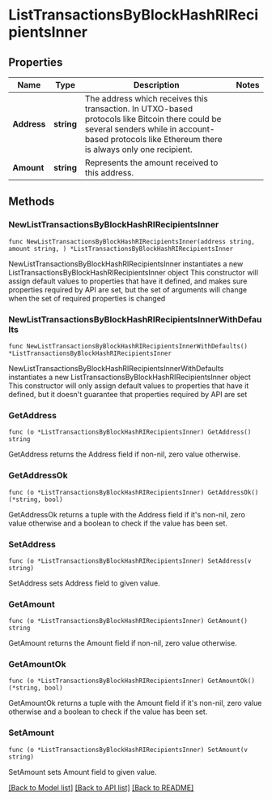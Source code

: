 # ListTransactionsByBlockHashRIRecipientsInner

## Properties

Name | Type | Description | Notes
------------ | ------------- | ------------- | -------------
**Address** | **string** | The address which receives this transaction. In UTXO-based protocols like Bitcoin there could be several senders while in account-based protocols like Ethereum there is always only one recipient. | 
**Amount** | **string** | Represents the amount received to this address. | 

## Methods

### NewListTransactionsByBlockHashRIRecipientsInner

`func NewListTransactionsByBlockHashRIRecipientsInner(address string, amount string, ) *ListTransactionsByBlockHashRIRecipientsInner`

NewListTransactionsByBlockHashRIRecipientsInner instantiates a new ListTransactionsByBlockHashRIRecipientsInner object
This constructor will assign default values to properties that have it defined,
and makes sure properties required by API are set, but the set of arguments
will change when the set of required properties is changed

### NewListTransactionsByBlockHashRIRecipientsInnerWithDefaults

`func NewListTransactionsByBlockHashRIRecipientsInnerWithDefaults() *ListTransactionsByBlockHashRIRecipientsInner`

NewListTransactionsByBlockHashRIRecipientsInnerWithDefaults instantiates a new ListTransactionsByBlockHashRIRecipientsInner object
This constructor will only assign default values to properties that have it defined,
but it doesn't guarantee that properties required by API are set

### GetAddress

`func (o *ListTransactionsByBlockHashRIRecipientsInner) GetAddress() string`

GetAddress returns the Address field if non-nil, zero value otherwise.

### GetAddressOk

`func (o *ListTransactionsByBlockHashRIRecipientsInner) GetAddressOk() (*string, bool)`

GetAddressOk returns a tuple with the Address field if it's non-nil, zero value otherwise
and a boolean to check if the value has been set.

### SetAddress

`func (o *ListTransactionsByBlockHashRIRecipientsInner) SetAddress(v string)`

SetAddress sets Address field to given value.


### GetAmount

`func (o *ListTransactionsByBlockHashRIRecipientsInner) GetAmount() string`

GetAmount returns the Amount field if non-nil, zero value otherwise.

### GetAmountOk

`func (o *ListTransactionsByBlockHashRIRecipientsInner) GetAmountOk() (*string, bool)`

GetAmountOk returns a tuple with the Amount field if it's non-nil, zero value otherwise
and a boolean to check if the value has been set.

### SetAmount

`func (o *ListTransactionsByBlockHashRIRecipientsInner) SetAmount(v string)`

SetAmount sets Amount field to given value.



[[Back to Model list]](../README.md#documentation-for-models) [[Back to API list]](../README.md#documentation-for-api-endpoints) [[Back to README]](../README.md)


